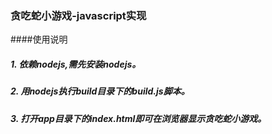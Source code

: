 ### 贪吃蛇小游戏-javascript实现
####使用说明
##### 1. 依赖nodejs,需先安装nodejs。
##### 2. 用nodejs执行build目录下的build.js脚本。
##### 3. 打开app目录下的index.html即可在浏览器显示贪吃蛇小游戏。
